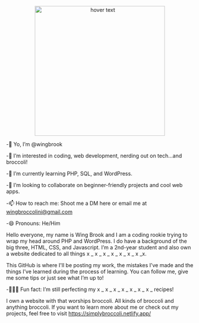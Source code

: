 <p align="center">
  <img src="https://img.freepik.com/free-vector/happy-cartoon-broccoli-character_1308-172244.jpg?t=st=1738116327~exp=1738119927~hmac=cd5a53ebf058342b00141f68be97ce045010081984e354c057998a2b185e30f3&w=996" width="350" title="hover text">
</p>

-👋 Yo, I’m @wingbrook

-👀 I’m interested in coding, web development, nerding out on tech...and broccoli!

-🌱 I’m currently learning PHP, SQL, and WordPress.

-💞️ I’m looking to collaborate on beginner-friendly projects and cool web apps.

-📫 How to reach me: Shoot me a DM here or email me at wingbroccolini@gmail.com

-😄 Pronouns: He/Him

Hello everyone, my name is Wing Brook and I am a coding rookie trying to wrap my head around PHP and WordPress. I do have a background of the big three, HTML, CSS, and Javascript. I’m a 2nd-year student and also own a website dedicated to all things x _ x _ x _ x _ x _ x _ x _x.

This GitHub is where I'll be posting my work, the mistakes  I’ve made and the things I’ve learned during the process of learning. You can follow me, give  me some tips or just see what I’m up to!

-🥦👨‍💻 Fun fact: I’m still perfecting my x _ x _ x _ x _ x _ x _ x _ recipes!

I own a website with that worships broccoli. All kinds of broccoli and anything broccoli. If you want to learn more about me or check out my projects, feel free to visit https://simplybroccoli.netlify.app/
<!---
wingbrook/wingbrook is a ✨ special ✨ repository because its `README.md` (this file) appears on your GitHub profile.
You can click the Preview link to take a look at your changes.
--->
